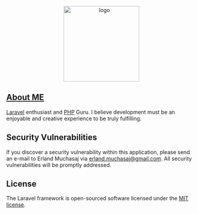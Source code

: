 <p style="text-align: center"><a href="https://erlandmuchasaj.tech" target="_blank"><img src="https://erlandmuchasaj.tech/img/crypto.svg" width="200px" alt="logo"></a></p>

## [About ME](https://erlandmuchasaj.tech)

[Laravel](https://laravel.com/) enthusiast and [PHP](https://www.php.net/) Guru.
I believe development must be an enjoyable and creative experience to be truly fulfilling.

## Security Vulnerabilities

If you discover a security vulnerability within this application, 
please send an e-mail to Erland Muchasaj via [erland.muchasaj@gmail.com](mailto:erland.muchasaj@gmail.com).
All security vulnerabilities will be promptly addressed.

## License

The Laravel framework is open-sourced software licensed under the [MIT license](https://opensource.org/licenses/MIT).
